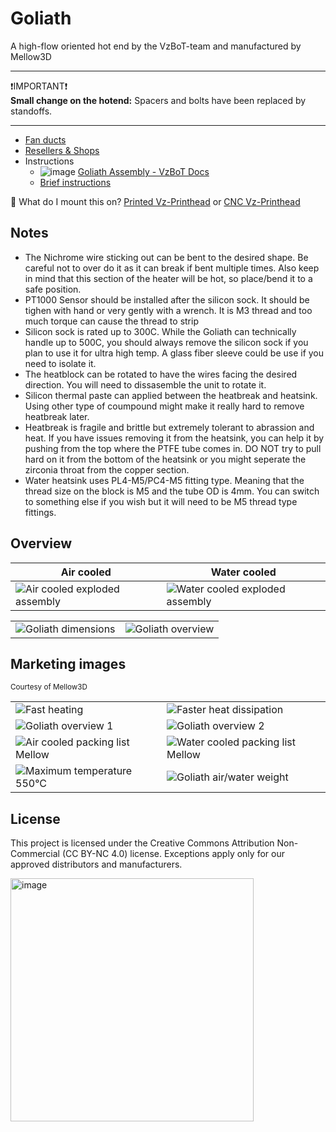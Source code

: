 # Goliath

A high-flow oriented hot end by the VzBoT-team and manufactured by Mellow3D

---

❗IMPORTANT❗  
**Small change on the hotend:** Spacers and bolts have been replaced by standoffs.

---

* [Fan ducts](STL/Air%20Cool%20Fan%20duct/README.md)
* [Resellers & Shops](Resellers/README.md)
* Instructions
  * ![image](https://github.com/VzBoT3D/Goliath/assets/16231288/8d3f7843-60bb-4447-aa31-55c069ced052) [Goliath Assembly - VzBoT Docs](https://docs.vzbot.org/vz-other/goliath/assembly)
  * [Brief instructions](/Instructions/README.md)

🤔 What do I mount this on? [Printed Vz-Printhead](https://github.com/VzBoT3D/Vz-Printhead-Printed) or [CNC Vz-Printhead](https://github.com/VzBoT3D/Vz-Printhead-CNC)

## Notes

* The Nichrome wire sticking out can be bent to the desired shape. Be careful not to over do it as it can break if bent multiple times. Also keep in mind that this section of the heater will be hot, so place/bend it to a safe position.
* PT1000 Sensor should be installed after the silicon sock. It should be tighen with hand or very gently with a wrench. It is M3 thread and too much torque can cause the thread to strip
* Silicon sock is rated up to 300C. While the Goliath can technically handle up to 500C, you should always remove the silicon sock if you plan to use it for ultra high temp. A glass fiber sleeve could be use if you need to isolate it. 
* The heatblock can be rotated to have the wires facing the desired direction. You will need to dissasemble the unit to rotate it.
* Silicon thermal paste can applied between the heatbreak and heatsink. Using other type of coumpound might make it really hard to remove heatbreak later.
* Heatbreak is fragile and brittle but extremely tolerant to abrassion and heat. If you have issues removing it from the heatsink, you can help it by pushing from the top where the PTFE tube comes in. DO NOT try to pull hard on it from the bottom of the heatsink or you might seperate the zirconia throat from the copper section.
* Water heatsink uses PL4-M5/PC4-M5 fitting type. Meaning that the thread size on the block is M5 and the tube OD is 4mm. You can switch to something else if you wish but it will need to be M5 thread type fittings. 

## Overview

| Air cooled | Water cooled |
|------------|--------------|
|![Air cooled exploded assembly](https://github.com/VzBoT3D/Goliath/assets/16231288/d6e76627-d873-4850-878c-7ccd2e43ecf9)|![Water cooled exploded assembly](https://github.com/VzBoT3D/Goliath/assets/16231288/aad45350-c637-47a9-b347-ff488c033233)|

|||
|---|---|
|![Goliath dimensions](https://github.com/VzBoT3D/Goliath/assets/16231288/f79c6f5a-59e4-4e19-b071-adc8a895b7dd)|![Goliath overview](https://user-images.githubusercontent.com/37383368/223729455-56060e76-f2b8-4f26-8477-0677c1313ed4.png)|

## Marketing images

<sup>Courtesy of Mellow3D</sup>

|||
|-|-|
|![Fast heating](https://ae01.alicdn.com/kf/S6fafb461b5ac44bd8c169d9b7305dd050.jpg)|![Faster heat dissipation](https://ae01.alicdn.com/kf/Sf013fd7771604701aaf57a8dea45a5a2f.jpg)|
|![Goliath overview 1](https://github.com/VzBoT3D/Goliath/assets/16231288/029c100b-010f-4457-af71-6c6c962ac259)|![Goliath overview 2](https://github.com/VzBoT3D/Goliath/assets/16231288/65f6e153-5e78-438d-a3ee-0308ce574a54)||
|![Air cooled packing list Mellow](https://ae01.alicdn.com/kf/S01adc4033f0b4f7dbd93f193ca7e088dM.jpg)|![Water cooled packing list Mellow](https://ae01.alicdn.com/kf/S4f9d81d8b1da46e9b61473e60334f1420.jpg)|
|![Maximum temperature 550°C](https://ae01.alicdn.com/kf/S213ac245adca47f18c8b17e3a5a31b50W.jpg)|![Goliath air/water weight](https://ae01.alicdn.com/kf/Sb6b2fed5dde3450d9fa84b30729db200L.jpg)|

## License

This project is licensed under the Creative Commons Attribution Non-Commercial (CC BY-NC 4.0) license. Exceptions apply only for our approved distributors and manufacturers.

<img width="389" alt="image" src="https://user-images.githubusercontent.com/37383368/187048918-d388e8f9-8f84-4fd7-b27f-d4f9ee766cb4.png">

